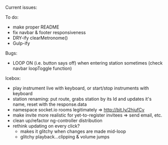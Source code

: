 Current issues:
	 
To do:
- make proper README
- fix navbar & footer responsiveness
- DRY-ify clearMetronome()
- Gulp-ify

Bugs:
- LOOP ON (i.e. button says off) when entering station sometimes (check navbar loopToggle function)

Icebox:
- play instrument live with keyboard, or start/stop instruments with keyboard
- station renaming: put route, grabs station by its Id and updates it's name, reset with the response.data
- namespace socket.io rooms legitimately
	=> http://bit.ly/2hjufCv
- make invite more realistic for yet-to-register invitees => send email, etc.
- clean up/refactor ng-controller distribution
- rethink updating on every click?
	- makes it glitchy when changes are made mid-loop
  - glitchy playback...clipping & volume jumps